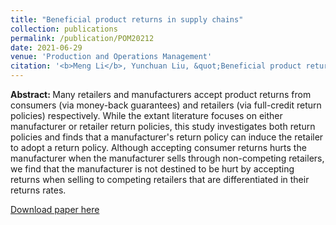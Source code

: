 ```yaml
---
title: "Beneficial product returns in supply chains"
collection: publications
permalink: /publication/POM20212
date: 2021-06-29
venue: 'Production and Operations Management'
citation: '<b>Meng Li</b>, Yunchuan Liu, &quot;Beneficial product returns in supply chains.&quot; <i>Production and Operations Management</i>, 2021, 30 (11), 3849–3855.'
---
```

<b>Abstract: </b>Many retailers and manufacturers accept product returns from consumers (via money-back guarantees) and retailers (via full-credit return policies) respectively. While the extant literature focuses on either manufacturer or retailer return policies, this study investigates both return policies and finds that a manufacturer's return policy can induce the retailer to adopt a return policy. Although accepting consumer returns hurts the manufacturer when the manufacturer sells through non-competing retailers, we find that the manufacturer is not destined to be hurt by accepting returns when selling to competing retailers that are differentiated in their returns rates.

[Download paper here](https://onlinelibrary.wiley.com/doi/pdf/10.1111/poms.13519)
